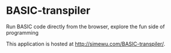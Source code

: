 # BASIC-transpiler
Run BASIC code directly from the browser, explore the fun side of programming

This application is hosted at http://simewu.com/BASIC-transpiler/.

